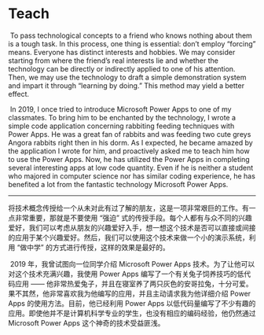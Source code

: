 # Teach

​    To pass technological concepts to a friend who knows nothing about them is a tough task. In this process, one thing is essential: don’t employ “forcing” means. Everyone has distinct interests and hobbies. We may consider starting from where the friend’s real interests lie and whether the technology can be directly or indirectly applied to one of his attention. Then, we may use the technology to draft a simple demonstration system and impart it through “learning by doing.” This method may yield a better effect.

​    In 2019, I once tried to introduce Microsoft Power Apps to one of my classmates. To bring him to be enchanted by the technology, I wrote a simple code application concerning rabbiting feeding techniques with Power Apps. He was a great fan of rabbits and was feeding two cute greys Angora rabbits right then in his dorm. As I expected, he became amazed by the application I wrote for him, and proactively asked me to teach him how to use the Power Apps. Now, he has utilized the Power Apps in completing several interesting apps at low code quantity. Even if he is neither a student who majored in computer science nor has similar coding experience, he has benefited a lot from the fantastic technology Microsoft Power Apps.

---

​        将技术概念传授给一个从未对此有过了解的朋友，这是一项非常艰巨的工作。有一点非常重要，那就是不要使用 “强迫” 式的传授手段。每个人都有与众不同的兴趣爱好，我们可以考虑从朋友的兴趣爱好入手，想一想这个技术是否可以直接或间接的应用于某个兴趣爱好。然后，我们可以使用这个技术来做一个小的演示系统，利用 “做中学” 的方式进行传授，这样的效果是最好的。

​        2019 年，我曾试图向一位同学介绍 Microsoft Power Apps 技术。为了让他可以对这个技术充满兴趣，我使用 Power Apps 编写了一个有关兔子饲养技巧的低代码应用 —— 他非常热爱兔子，并且在寝室养了两只灰色的安哥拉兔，十分可爱。果不其然，他非常喜欢我为他编写的应用，并且主动请求我为他详细介绍 Power Apps 的使用方法。目前，他已经利用 Power Apps 以低代码量编写了不少有趣的应用。即使他并不是计算机科学专业的学生，也没有相应的编码经验，他仍然通过 Microsoft Power Apps 这个神奇的技术受益匪浅。